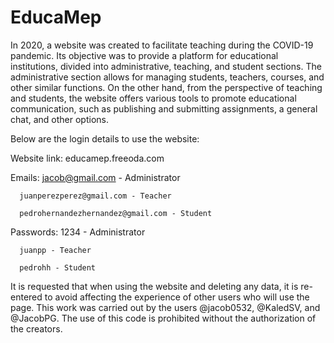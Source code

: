 # EducaMep
In 2020, a website was created to facilitate teaching during the COVID-19 pandemic. Its objective was to provide a platform for educational institutions, 
divided into administrative, teaching, and student sections. The administrative section allows for managing students, teachers, courses, and other similar functions.
On the other hand, from the perspective of teaching and students, the website offers various tools to promote educational communication, such as publishing and submitting assignments, a general chat, and other options.

Below are the login details to use the website:

Website link: educamep.freeoda.com

Emails:
      jacob@gmail.com - Administrator

      juanperezperez@gmail.com - Teacher

      pedrohernandezhernandez@gmail.com - Student


Passwords:
      1234 - Administrator

      juanpp - Teacher

      pedrohh - Student


It is requested that when using the website and deleting any data, it is re-entered to avoid affecting the experience of other users who will use the page. This work was carried out by the users @jacob0532, @KaledSV, and @JacobPG. The use of this code is prohibited without the authorization of the creators.
